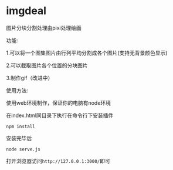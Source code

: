 # imgdeal

 图片分块分割处理由pixi处理绘画
 
 功能:
 
 1.可以将一个图集图片由行列平均分割成各个图片(支持无背景颜色显示)
 
 2.可以截取图片各个位置的分块图片
 
 3.制作gif（改进中）
 
 
 使用方法:
 
 使用web环境制作，保证你的电脑有node环境
 
 在index.html同目录下执行在命令行下安装插件
 
 `npm install` 
 
 安装完毕后
 
 `node serve.js`
 
 打开浏览器访问`http://127.0.0.1:3000/`即可
